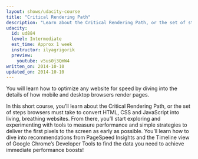 ```yaml
---
layout: shows/udacity-course
title: "Critical Rendering Path"
description: "Learn about the Critical Rendering Path, or the set of steps browsers must take to convert HTML, CSS and JavaScript into living, breathing websites."
udacity:
  id: ud884
  level: Intermediate
  est_time: Approx 1 week
  instructor: ilyagrigorik
  preview:
    youtube: v5us0j3QmW4
written_on: 2014-10-10
updated_on: 2014-10-10
---
```


You will learn how to optimize any website for speed by diving into the details
of how mobile and desktop browsers render pages.

In this short course, you’ll learn about the Critical Rendering Path, or the set
of steps browsers must take to convert HTML, CSS and JavaScript into living,
breathing websites. From there, you’ll start exploring and experimenting with
tools to measure performance and simple strategies to deliver the first pixels
to the screen as early as possible. You’ll learn how to dive into
recommendations from PageSpeed Insights and the Timeline view of Google
Chrome’s Developer Tools to find the data you need to achieve immediate
performance boosts!


